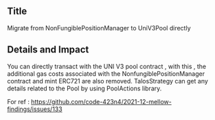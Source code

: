 ## Title
Migrate from NonFungiblePositionManager to UniV3Pool directly

## Details and Impact
You can directly transact with the UNI V3 pool contract , with this , the additional gas costs associated with the NonfungiblePositionManager contract and mint ERC721 are also removed. TalosStrategy can get any details related to the Pool by using PoolActions library. 

For ref :
https://github.com/code-423n4/2021-12-mellow-findings/issues/133